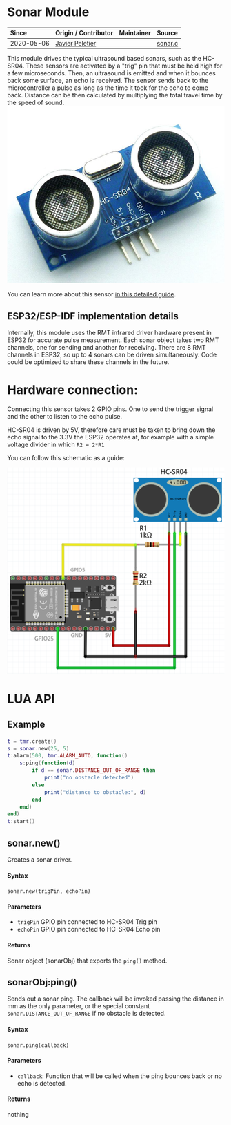 # Sonar Module
| Since      | Origin / Contributor                            | Maintainer | Source                                      |
| :--------- | :---------------------------------------------- | :--------- | :------------------------------------------ |
| 2020-05-06 | [Javier Peletier](https://github.com/jpeletier) |            | [sonar.c](../../components/modules/sonar.c) |

This module drives the typical ultrasound based sonars, such as the HC-SR04. These sensors are activated by a "trig" pin that must be held high for a few microseconds. Then, an ultrasound is emitted and when it bounces back some surface, an echo is received. The sensor sends back to the microcontroller a pulse as long as the time it took for the echo to come back. Distance can be then calculated by multiplying the total travel time by the speed of sound.
![HC-SR04](img/hc-sr04.png "HC-SR04 module")

You can learn more about this sensor [in this detailed guide](https://lastminuteengineers.com/arduino-sr04-ultrasonic-sensor-tutorial/).

## ESP32/ESP-IDF implementation details

Internally, this module uses the RMT infrared driver hardware present in ESP32 for accurate pulse measurement. Each sonar object takes two RMT channels, one for sending and another for receiving. There are 8 RMT channels in ESP32, so up to 4 sonars can be driven simultaneously. Code could be optimized to share these channels in the future.

# Hardware connection:

Connecting this sensor takes 2 GPIO pins. One to send the trigger signal and the other to listen to the echo pulse.

HC-SR04 is driven by 5V, therefore care must be taken to bring down the echo signal to the 3.3V the ESP32 operates at, for example with a simple voltage divider in which `R2 = 2*R1`

You can follow this schematic as a guide:

![How to connect ESP32 to HC-SR04](img/hc-sr04-schematic.png "HC-SR04 connected to ESP32")

# LUA API

## Example
```lua
t = tmr.create()
s = sonar.new(25, 5)
t:alarm(500, tmr.ALARM_AUTO, function()
    s:ping(function(d)
        if d == sonar.DISTANCE_OUT_OF_RANGE then
            print("no obstacle detected")
        else
            print("distance to obstacle:", d)
        end
    end)
end)
t:start()
```

## sonar.new()

Creates a sonar driver.

#### Syntax
`sonar.new(trigPin, echoPin)`

#### Parameters
- `trigPin` GPIO pin connected to HC-SR04 Trig pin
- `echoPin` GPIO pin connected to HC-SR04 Echo pin

#### Returns
Sonar object (sonarObj) that exports the `ping()` method.

## sonarObj:ping()

Sends out a sonar ping. The callback will be invoked passing the distance in mm as the only parameter, or the special constant `sonar.DISTANCE_OUT_OF_RANGE` if no obstacle is detected.

#### Syntax
`sonar.ping(callback)`

#### Parameters
- `callback`: Function that will be called when the ping bounces back or no echo is detected.

#### Returns
nothing

